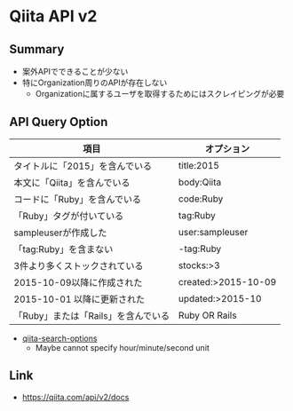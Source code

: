 # Qiita API v2

## Summary

* 案外APIでできることが少ない
* 特にOrganization周りのAPIが存在しない
  * Organizationに属するユーザを取得するためにはスクレイピングが必要

## API Query Option

| 項目                                | オプション          |
|-------------------------------------|---------------------|
| タイトルに「2015」を含んでいる      | title:2015          |
| 本文に「Qiita」を含んでいる         | body:Qiita          |
| コードに「Ruby」を含んでいる        | code:Ruby           |
| 「Ruby」タグが付いている            | tag:Ruby            |
| sampleuserが作成した                | user:sampleuser     |
| 「tag:Ruby」を含まない              | -tag:Ruby           |
| 3件より多くストックされている       | stocks:>3           |
| 2015-10-09以降に作成された          | created:>2015-10-09 |
| 2015-10-01 以降に更新された         | updated:>2015-10    |
| 「Ruby」または「Rails」を含んでいる | Ruby OR Rails       |

* [qiita-search-options](https://help.qiita.com/ja/articles/qiita-search-options)
  * Maybe cannot specify hour/minute/second unit

## Link

* https://qiita.com/api/v2/docs


